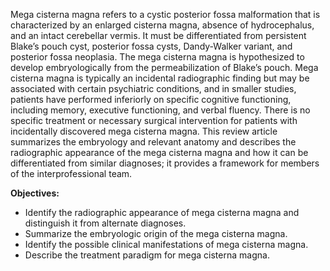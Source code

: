 Mega cisterna magna refers to a cystic posterior fossa malformation that is characterized by an enlarged cisterna magna, absence of hydrocephalus, and an intact cerebellar vermis. It must be differentiated from persistent Blake’s pouch cyst, posterior fossa cysts, Dandy-Walker variant, and posterior fossa neoplasia. The mega cisterna magna is hypothesized to develop embryologically from the permeabilization of Blake’s pouch. Mega cisterna magna is typically an incidental radiographic finding but may be associated with certain psychiatric conditions, and in smaller studies, patients have performed inferiorly on specific cognitive functioning, including memory, executive functioning, and verbal fluency. There is no specific treatment or necessary surgical intervention for patients with incidentally discovered mega cisterna magna. This review article summarizes the embryology and relevant anatomy and describes the radiographic appearance of the mega cisterna magna and how it can be differentiated from similar diagnoses; it provides a framework for members of the interprofessional team.

**Objectives:**
- Identify the radiographic appearance of mega cisterna magna and distinguish it from alternate diagnoses.
- Summarize the embryologic origin of the mega cisterna magna.
- Identify the possible clinical manifestations of mega cisterna magna. 
- Describe the treatment paradigm for mega cisterna magna.